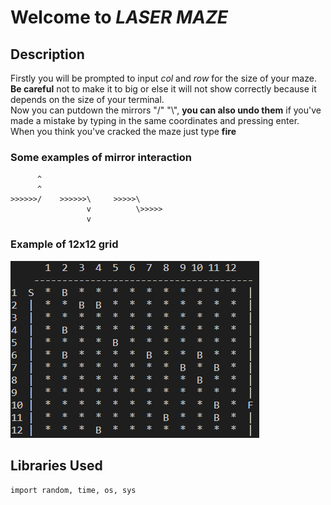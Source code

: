# Welcome to **_LASER MAZE_**


## Description 

Firstly you will be prompted to input _col_ and _row_ for the size of your maze. **Be careful** not to make it to big or else it will not 
show correctly because it depends on the size of your terminal.  
Now you can putdown the mirrors "/" "\\", **you can also undo them** if you've made a mistake by typing in the same coordinates and pressing enter.  
When you think you've cracked the maze just type **fire**


### Some examples of mirror interaction
          ^
          ^
    >>>>>>/    >>>>>>\     >>>>>\
                     v          \>>>>>
                     v

### Example of 12x12 grid 

![Alt text](/Laser%20maze/Laser_maze_example.PNG)  
  



## Libraries Used

`import random, time, os, sys`








